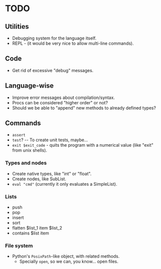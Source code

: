 # TODO

## Utilities

* Debugging system for the language itself.
* REPL - (it would be very nice to allow multi-line commands).

## Code

* Get rid of excessive "debug" messages.

## Language-wise

* Improve error messages about compilation/syntax.
* Procs can be considered "higher order" or not?
* Should we be able to "append" new methods to already defined types?

## Commands

* `assert`
* `test`? -- To create unit tests, maybe...
* `exit $exit_code` - quits the program with a numerical value (like
  "exit" from unix shells).

### Types and nodes

* Create native types, like "int" or "float".
* Create nodes, like SubList.
* `eval "cmd"` (currently it only evaluates a SimpleList).

### Lists

* push
* pop
* insert
* sort
* flatten $list_1 item $list_2
* contains $list item

### File system

* Python's `PosixPath`-like object, with related methods.
    * Specially  `open`, so we can, you know... open files.
